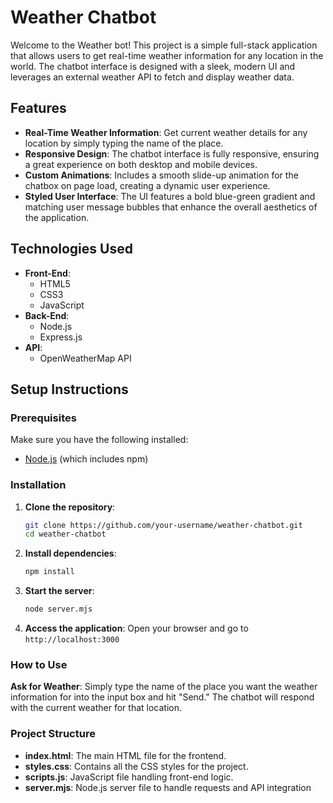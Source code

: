 # Weather Chatbot

Welcome to the Weather bot! This project is a simple full-stack application that allows users to get real-time weather information for any location in the world. The chatbot interface is designed with a sleek, modern UI and leverages an external weather API to fetch and display weather data.

## Features

- **Real-Time Weather Information**: Get current weather details for any location by simply typing the name of the place.
- **Responsive Design**: The chatbot interface is fully responsive, ensuring a great experience on both desktop and mobile devices.
- **Custom Animations**: Includes a smooth slide-up animation for the chatbox on page load, creating a dynamic user experience.
- **Styled User Interface**: The UI features a bold blue-green gradient and matching user message bubbles that enhance the overall aesthetics of the application.

## Technologies Used

- **Front-End**:
  - HTML5
  - CSS3
  - JavaScript
- **Back-End**:
  - Node.js
  - Express.js
- **API**:
  - OpenWeatherMap API

## Setup Instructions

### Prerequisites

Make sure you have the following installed:

- [Node.js](https://nodejs.org/) (which includes npm)

### Installation

1. **Clone the repository**:
   ```bash
   git clone https://github.com/your-username/weather-chatbot.git
   cd weather-chatbot

2. **Install dependencies**:
   ```bash
   npm install

3. **Start the server**:
   ```bash
   node server.mjs

3. **Access the application**:
Open your browser and go to `http://localhost:3000`

### How to Use

**Ask for Weather**: Simply type the name of the place you want the weather information for into the input box and hit "Send." The chatbot will respond with the current weather for that location.

### Project Structure

- **index.html**: The main HTML file for the frontend.
- **styles.css**: Contains all the CSS styles for the project.
- **scripts.js**: JavaScript file handling front-end logic.
- **server.mjs**: Node.js server file to handle requests and API integration